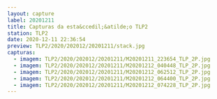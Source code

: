 ```yaml
---
layout: capture
label: 20201211
title: Capturas da esta&ccedil;&atilde;o TLP2
station: TLP2
date: 2020-12-11 22:36:54
preview: TLP2/2020/202012/20201211/stack.jpg
capturas:
  - imagem: TLP2/2020/202012/20201211/M20201211_223654_TLP_2P.jpg
  - imagem: TLP2/2020/202012/20201211/M20201212_040448_TLP_2P.jpg
  - imagem: TLP2/2020/202012/20201211/M20201212_062512_TLP_2P.jpg
  - imagem: TLP2/2020/202012/20201211/M20201212_064400_TLP_2P.jpg
  - imagem: TLP2/2020/202012/20201211/M20201212_074228_TLP_2P.jpg
---
```

